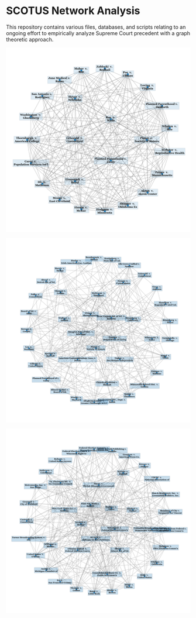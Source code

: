 # SCOTUS Network Analysis

This repository contains various files, databases, and scripts relating to an ongoing effort to empirically analyze 
Supreme Court precedent with a graph theoretic approach.

![A visualization of the most important cases in Roe v. Wade's egonet](output/ego-plot.png)

![Barnette](output/ego-plot-West%20Virginia%20Bd.%20of%20Ed..png)

![Buckley](output/ego-plot-Buckley.png)